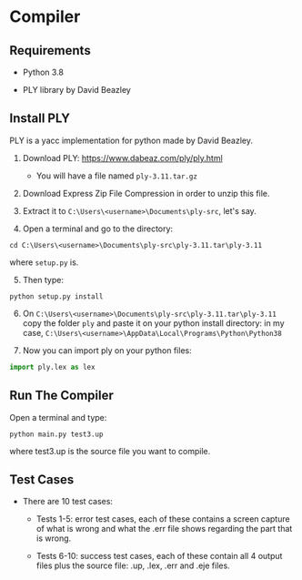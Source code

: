 # Compiler

## Requirements

- Python 3.8

- PLY library by David Beazley

## Install PLY

PLY is a yacc implementation for python made by David Beazley.

1. Download PLY: https://www.dabeaz.com/ply/ply.html

    -  You will have a file named `ply-3.11.tar.gz`

2. Download Express Zip File Compression in order to unzip this file. 

3. Extract it to `C:\Users\<username>\Documents\ply-src`, let's say.

4. Open a terminal and go to the directory:

```
cd C:\Users\<username>\Documents\ply-src\ply-3.11.tar\ply-3.11
```

where `setup.py` is. 


5. Then type:

```
python setup.py install
```

6. On `C:\Users\<username>\Documents\ply-src\ply-3.11.tar\ply-3.11` copy the folder `ply` and paste it on your python install directory: in my case, `C:\Users\<username>\AppData\Local\Programs\Python\Python38`

7. Now you can import ply on your python files:

```python
import ply.lex as lex
```

## Run The Compiler

Open a terminal and type:

```
python main.py test3.up
```

where test3.up is the source file you want to compile.

## Test Cases

- There are 10 test cases:

    - Tests 1-5: error test cases, each of these contains a screen capture of what is wrong and what the .err file shows regarding the part that is wrong.

    - Tests 6-10: success test cases, each of these contain all 4 output files plus the source file: .up, .lex, .err and .eje files.
